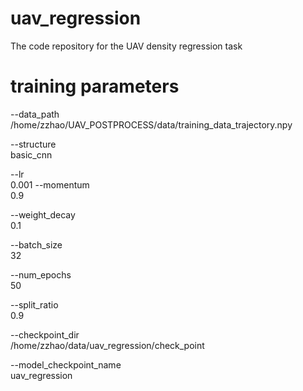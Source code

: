 # uav_regression
The code repository for the UAV density regression task

# training parameters
--data_path\
/home/zzhao/UAV_POSTPROCESS/data/training_data_trajectory.npy

--structure\
basic_cnn

--lr\
0.001
--momentum\
0.9

--weight_decay\
0.1

--batch_size\
32

--num_epochs\
50

--split_ratio\
0.9

--checkpoint_dir\
/home/zzhao/data/uav_regression/check_point

--model_checkpoint_name\
uav_regression
